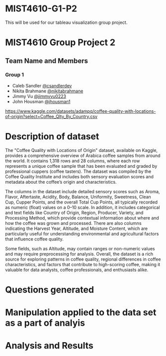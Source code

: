 # MIST4610-G1-P2
This will be used for our tableau visualization group project. 
# MIST4610 Group Project 2

## Team Name and Members

### Group 1
- Caleb Sandler [@csandlerdev](https://github.com/CSandler-Dev/MIST4610-G1-P1)
- Nikita Brahmane [@nikitabrahmane](https://github.com/nikitabrahmane)
- Jimmy Vu [@jimmyvu0223](https://github.com/jimmyvu0223)
- John Housman [@jhousman1](https://github.com/jhousman1)

https://www.kaggle.com/datasets/adampq/coffee-quality-with-locations-of-origin?select=Coffee_Qlty_By_Country.csv

# Description of dataset
The "Coffee Quality with Locations of Origin" dataset, available on Kaggle, provides a comprehensive overview of Arabica coffee samples from around the world. It contains 1,318 rows and 28 columns, where each row represents a unique coffee sample that has been evaluated and graded by professional cuppers (coffee tasters). The dataset was compiled by the Coffee Quality Institute and includes both sensory evaluation scores and metadata about the coffee’s origin and characteristics.

The columns in the dataset include detailed sensory scores such as Aroma, Flavor, Aftertaste, Acidity, Body, Balance, Uniformity, Sweetness, Clean Cup, Cupper Points, and the overall Total Cup Points, all typically recorded as numeric (float) values on a 0–10 scale. In addition, it includes categorical and text fields like Country of Origin, Region, Producer, Variety, and Processing Method, which provide contextual information about where and how the coffee was grown and processed. There are also columns indicating the Harvest Year, Altitude, and Moisture Content, which are particularly useful for understanding environmental and agricultural factors that influence coffee quality.

Some fields, such as Altitude, may contain ranges or non-numeric values and may require preprocessing for analysis. Overall, the dataset is a rich source for exploring patterns in coffee quality, regional differences in coffee characteristics, and factors that contribute to high-scoring coffee, making it valuable for data analysts, coffee professionals, and enthusiasts alike.

# Questions generated

# Manipulation applied to the data set as a part of analyis 

# Analysis and Results

